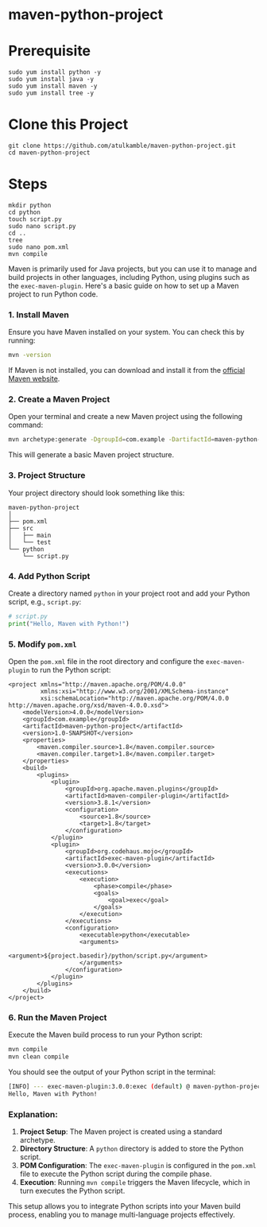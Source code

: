 # maven-python-project

# Prerequisite
```
sudo yum install python -y
sudo yum install java -y
sudo yum install maven -y
sudo yum install tree -y
```

# Clone this Project
```
git clone https://github.com/atulkamble/maven-python-project.git
cd maven-python-project
```
# Steps
```
mkdir python
cd python
touch script.py
sudo nano script.py
cd ..
tree
sudo nano pom.xml
mvn compile
```
Maven is primarily used for Java projects, but you can use it to manage and build projects in other languages, including Python, using plugins such as the `exec-maven-plugin`. Here's a basic guide on how to set up a Maven project to run Python code.



### 1. **Install Maven**

Ensure you have Maven installed on your system. You can check this by running:

```sh
mvn -version
```

If Maven is not installed, you can download and install it from the [official Maven website](https://maven.apache.org/install.html).

### 2. **Create a Maven Project**

Open your terminal and create a new Maven project using the following command:

```sh
mvn archetype:generate -DgroupId=com.example -DartifactId=maven-python-project -DarchetypeArtifactId=maven-archetype-quickstart -DinteractiveMode=false
```

This will generate a basic Maven project structure.

### 3. **Project Structure**

Your project directory should look something like this:

```
maven-python-project
│
├── pom.xml
├── src
│   ├── main
│   └── test
└── python
    └── script.py
```

### 4. **Add Python Script**

Create a directory named `python` in your project root and add your Python script, e.g., `script.py`:

```python
# script.py
print("Hello, Maven with Python!")
```

### 5. **Modify `pom.xml`**

Open the `pom.xml` file in the root directory and configure the `exec-maven-plugin` to run the Python script:

```
<project xmlns="http://maven.apache.org/POM/4.0.0"
         xmlns:xsi="http://www.w3.org/2001/XMLSchema-instance"
         xsi:schemaLocation="http://maven.apache.org/POM/4.0.0 http://maven.apache.org/xsd/maven-4.0.0.xsd">
    <modelVersion>4.0.0</modelVersion>
    <groupId>com.example</groupId>
    <artifactId>maven-python-project</artifactId>
    <version>1.0-SNAPSHOT</version>
    <properties>
        <maven.compiler.source>1.8</maven.compiler.source>
        <maven.compiler.target>1.8</maven.compiler.target>
    </properties>
    <build>
        <plugins>
            <plugin>
                <groupId>org.apache.maven.plugins</groupId>
                <artifactId>maven-compiler-plugin</artifactId>
                <version>3.8.1</version>
                <configuration>
                    <source>1.8</source>
                    <target>1.8</target>
                </configuration>
            </plugin>
            <plugin>
                <groupId>org.codehaus.mojo</groupId>
                <artifactId>exec-maven-plugin</artifactId>
                <version>3.0.0</version>
                <executions>
                    <execution>
                        <phase>compile</phase>
                        <goals>
                            <goal>exec</goal>
                        </goals>
                    </execution>
                </executions>
                <configuration>
                    <executable>python</executable>
                    <arguments>
                        <argument>${project.basedir}/python/script.py</argument>
                    </arguments>
                </configuration>
            </plugin>
        </plugins>
    </build>
</project>
```

### 6. **Run the Maven Project**

Execute the Maven build process to run your Python script:

```sh
mvn compile
mvn clean compile
```

You should see the output of your Python script in the terminal:

```sh
[INFO] --- exec-maven-plugin:3.0.0:exec (default) @ maven-python-project ---
Hello, Maven with Python!
```

### Explanation:

1. **Project Setup**: The Maven project is created using a standard archetype.
2. **Directory Structure**: A `python` directory is added to store the Python script.
3. **POM Configuration**: The `exec-maven-plugin` is configured in the `pom.xml` file to execute the Python script during the compile phase.
4. **Execution**: Running `mvn compile` triggers the Maven lifecycle, which in turn executes the Python script.

This setup allows you to integrate Python scripts into your Maven build process, enabling you to manage multi-language projects effectively.
